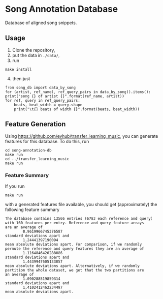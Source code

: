 # Song Annotation Database

Database of aligned song snippets.

## Usage

1. Clone the repository,
2. put the data in `./data/`,
3. run
```
make install
```
4. then just
```
from song_db import data_by_song
for (artist, ref_name), ref_query_pairs in data_by_song().items():
print("song {} of artist {}".format(ref_name, artist))
for ref, query in ref_query_pairs:
    beats, beat_width = query.shape
    print("\t{} beats of width {}".format(beats, beat_width))
```

## Feature Generation

Using <https://github.com/evhub/transfer_learning_music>, you can generate features for this database. To do this, run
```
cd song-annotation-db
make run
cd ../transfer_learning_music
make run
```

### Feature Summary

If you run
```
make run
```
with a generated features file available, you should get (approximately) the following feature summary
```
The database contains 13566 entries (6783 each reference and query)
with 160 features per entry. Reference and query feature arrays
are an average of
        0.9619966745376587
standard deviations apart and
        1.24441397190094
mean absolute deviations apart. For comparison, if we randomly
permute the reference and query features they are an average of
        1.1164846420288086
standard deviations apart and
        1.4439947605133057
mean absolute deviations apart. Alternatively, if we randomly
partition the whole dataset, we get that the two partitions are
an average of
        1.090288519859314
standard deviations apart and
        1.4102412462234497
mean absolute deviations apart.
```

